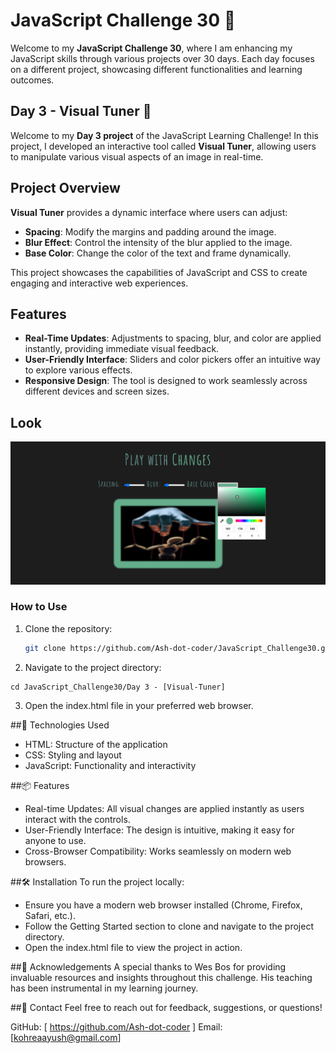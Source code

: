 # JavaScript Challenge 30 🚀

Welcome to my **JavaScript Challenge 30**, where I am enhancing my JavaScript skills through various projects over 30 days. Each day focuses on a different project, showcasing different functionalities and learning outcomes.

## Day 3 - Visual Tuner 🎨

Welcome to my **Day 3 project** of the JavaScript Learning Challenge! In this project, I developed an interactive tool called **Visual Tuner**, allowing users to manipulate various visual aspects of an image in real-time. 

## Project Overview

**Visual Tuner** provides a dynamic interface where users can adjust:
- **Spacing**: Modify the margins and padding around the image.
- **Blur Effect**: Control the intensity of the blur applied to the image.
- **Base Color**: Change the color of the text and frame dynamically.

This project showcases the capabilities of JavaScript and CSS to create engaging and interactive web experiences.

## Features

- **Real-Time Updates**: Adjustments to spacing, blur, and color are applied instantly, providing immediate visual feedback.
- **User-Friendly Interface**: Sliders and color pickers offer an intuitive way to explore various effects.
- **Responsive Design**: The tool is designed to work seamlessly across different devices and screen sizes.

## Look

![Visual Tuner](./interface.png) 

### How to Use
1. Clone the repository:
   ```bash
   git clone https://github.com/Ash-dot-coder/JavaScript_Challenge30.git   
   ```

2. Navigate to the project directory:
```
cd JavaScript_Challenge30/Day 3 - [Visual-Tuner]
```
3. Open the index.html file in your preferred web browser.

##🔧 Technologies Used
- HTML: Structure of the application
- CSS: Styling and layout
- JavaScript: Functionality and interactivity

##📦 Features
- Real-time Updates: All visual changes are applied instantly as users interact with the controls.
- User-Friendly Interface: The design is intuitive, making it easy for anyone to use.
- Cross-Browser Compatibility: Works seamlessly on modern web browsers.

##🛠️ Installation
To run the project locally:

- Ensure you have a modern web browser installed (Chrome, Firefox, Safari, etc.).
- Follow the Getting Started section to clone and navigate to the project directory.
- Open the index.html file to view the project in action.

##🌟 Acknowledgements
A special thanks to Wes Bos for providing invaluable resources and insights throughout this challenge. His teaching has been instrumental in my learning journey.

##💬 Contact
Feel free to reach out for feedback, suggestions, or questions!

GitHub: [ https://github.com/Ash-dot-coder ]
Email: [kohreaayush@gmail.com]